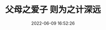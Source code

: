 ---
title: 父母之爱子 则为之计深远
date: 2022-06-09 16:52:26
tags: [thoughts,标签1]
comments: true
cover: /images/2022/zhifou.webp
---